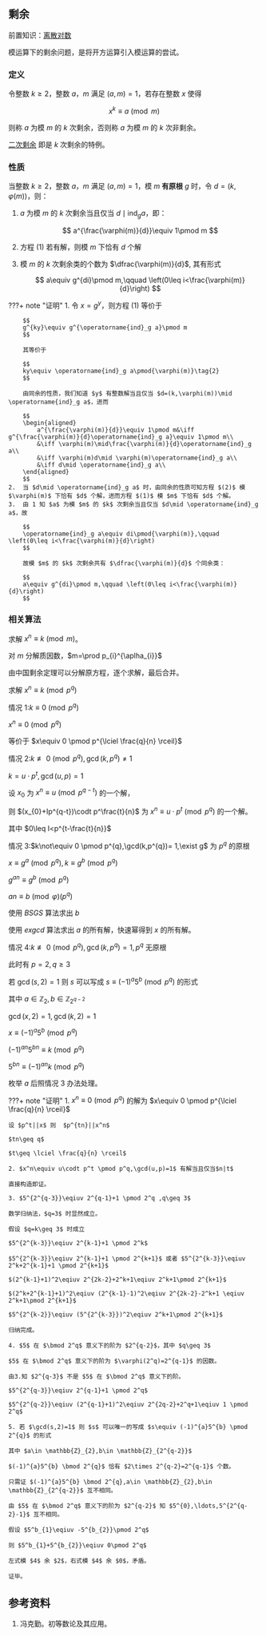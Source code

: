 ## 剩余

前置知识：[离散对数](./discrete-logarithm.md)

模运算下的剩余问题，是将开方运算引入模运算的尝试。

### 定义

令整数 $k\geq 2$，整数 $a$，$m$ 满足 $(a,m)=1$，若存在整数 $x$ 使得

$$
x^k\equiv a\pmod m\tag{1}
$$

则称 $a$ 为模 $m$ 的 $k$ 次剩余，否则称 $a$ 为模 $m$ 的 $k$ 次非剩余。

[二次剩余](./quad-residue.md) 即是 $k$ 次剩余的特例。

### 性质

当整数 $k\geq 2$，整数 $a$，$m$ 满足 $(a,m)=1$，模 $m$  **有原根**  $g$ 时，令 $d=(k,\varphi(m))$，则：

1.  $a$ 为模 $m$ 的 $k$ 次剩余当且仅当 $d\mid \operatorname{ind}_g a$，即：

    $$
    a^{\frac{\varphi(m)}{d}}\equiv 1\pmod m
    $$

2.  方程 $(1)$ 若有解，则模 $m$ 下恰有 $d$ 个解

3.  模 $m$ 的 $k$ 次剩余类的个数为 $\dfrac{\varphi(m)}{d}$, 其有形式

    $$
    a\equiv g^{di}\pmod m,\qquad \left(0\leq i<\frac{\varphi(m)}{d}\right)
    $$

???+ note "证明"
    1.  令 $x=g^y$，则方程 $(1)$ 等价于
    
        $$
        g^{ky}\equiv g^{\operatorname{ind}_g a}\pmod m
        $$
    
        其等价于
    
        $$
        ky\equiv \operatorname{ind}_g a\pmod{\varphi(m)}\tag{2}
        $$
    
        由同余的性质，我们知道 $y$ 有整数解当且仅当 $d=(k,\varphi(m))\mid \operatorname{ind}_g a$，进而
    
        $$
        \begin{aligned}
            a^{\frac{\varphi(m)}{d}}\equiv 1\pmod m&\iff g^{\frac{\varphi(m)}{d}\operatorname{ind}_g a}\equiv 1\pmod m\\
            &\iff \varphi(m)\mid\frac{\varphi(m)}{d}\operatorname{ind}_g a\\
            &\iff \varphi(m)d\mid \varphi(m)\operatorname{ind}_g a\\
            &\iff d\mid \operatorname{ind}_g a\\
        \end{aligned}
        $$
    2.  当 $d\mid \operatorname{ind}_g a$ 时，由同余的性质可知方程 $(2)$ 模 $\varphi(m)$ 下恰有 $d$ 个解，进而方程 $(1)$ 模 $m$ 下恰有 $d$ 个解。
    3.  由 1 知 $a$ 为模 $m$ 的 $k$ 次剩余当且仅当 $d\mid \operatorname{ind}_g a$，故
    
        $$
        \operatorname{ind}_g a\equiv di\pmod{\varphi(m)},\qquad \left(0\leq i<\frac{\varphi(m)}{d}\right)
        $$
    
        故模 $m$ 的 $k$ 次剩余共有 $\dfrac{\varphi(m)}{d}$ 个同余类：
    
        $$
        a\equiv g^{di}\pmod m,\qquad \left(0\leq i<\frac{\varphi(m)}{d}\right)
        $$

### 相关算法

求解 $x^n\equiv k \pmod m$。

对 $m$ 分解质因数，$m=\prod p_{i}^{\aplha_{i}}$

由中国剩余定理可以分解原方程，逐个求解，最后合并。

求解 $x^n\equiv k \pmod p^q$

情况 1:$k\equiv 0 \pmod p^q$

$x^n\equiv 0 \pmod p^q$

等价于 $x\equiv 0 \pmod p^{\lciel \frac{q}{n} \rceil}$

情况 2:$k\not\equiv 0 \pmod p^{q},\gcd(k,p^{q})\neq 1$

$k=u\cdot p^t,\gcd(u,p)=1$

设 $x_{0}$ 为 $x^n\equiv u \pmod p^{q-t}$ 的一个解，

则 $(x_{0}+Ip^{q-t})\codt p^\frac{t}{n}$ 为 $x^n\equiv u\cdot p^t \pmod p^q$ 的一个解。

其中 $0\leq I<p^{t-\frac{t}{n}}$

情况 3:$k\not\equiv 0 \pmod p^{q},\gcd(k,p^{q})= 1,\exist g$ 为 $p^q$ 的原根

$x\equiv g^a \pmod p^q,k\equiv g^b \pmod p^q$

$g^{an}\equiv g^b \pmod p^q$

$an\equiv b \pmod \varphi(p^q)$

使用 $BSGS$ 算法求出 $b$

使用 $exgcd$ 算法求出 $a$ 的所有解，快速幂得到 $x$ 的所有解。

情况 4:$k\not\equiv 0 \pmod p^{q},\gcd(k,p^{q})= 1,p^q$ 无原根

此时有 $p=2,q\geq 3$

若 $\gcd(s,2)=1$ 则 $s$ 可以写成 $s\equiv (-1)^{a}5^{b} \pmod p^{q}$ 的形式

其中 $a\in \mathbb{Z}_{2},b\in \mathbb{Z}_{2^{q-2}}$

$\gcd(x,2)=1,\gcd(k,2)=1$

$x\equiv (-1)^{a}5^{b} \pmod p^{q}$

$(-1)^{an}5^{bn}\equiv k \pmod p^{q}$

$5^{bn}\equiv (-1)^{an}k \pmod p^{q}$

枚举 $a$ 后照情况 3 办法处理。

???+ note "证明"
    1.  $x^n\equiv 0 \pmod p^q$ 的解为 $x\equiv 0 \pmod p^{\lciel \frac{q}{n} \rceil}$

    设 $p^t||x$ 则  $p^{tn}||x^n$

    $tn\geq q$

    $t\geq \lciel \frac{q}{n} \rceil$

    2. $x^n\equiv u\codt p^t \pmod p^q,\gcd(u,p)=1$ 有解当且仅当$n|t$

    直接构造即证。

    3. $5^{2^{q-3}}\eqiuv 2^{q-1}+1 \pmod 2^q ,q\geq 3$

    数学归纳法，$q=3$ 时显然成立。

    假设 $q=k\geq 3$ 时成立

    $5^{2^{k-3}}\eqiuv 2^{k-1}+1 \pmod 2^k$

    $5^{2^{k-3}}\eqiuv 2^{k-1}+1 \pmod 2^{k+1}$ 或者 $5^{2^{k-3}}\eqiuv 2^k+2^{k-1}+1 \pmod 2^{k+1}$

    $(2^{k-1}+1)^2\eqiuv 2^{2k-2}+2^k+1\eqiuv 2^k+1\pmod 2^{k+1}$

    $(2^k+2^{k-1}+1)^2\eqiuv (2^{k-1}-1)^2\eqiuv 2^{2k-2}-2^k+1 \eqiuv 2^k+1\pmod 2^{k+1}$

    $5^{2^{k-2}}\eqiuv (5^{2^{k-3}})^2\eqiuv 2^k+1\pmod 2^{k+1}$

    归纳完成。

    4. $5$ 在 $\bmod 2^q$ 意义下的阶为 $2^{q-2}$，其中 $q\geq 3$

    $5$ 在 $\bmod 2^q$ 意义下的阶为 $\varphi(2^q)=2^{q-1}$ 的因数。

    由3.知 $2^{q-3}$ 不是 $5$ 在 $\bmod 2^q$ 意义下的阶。

    $5^{2^{q-3}}\eqiuv 2^{q-1}+1 \pmod 2^q$

    $5^{2^{q-2}}\eqiuv (2^{q-1}+1)^2\eqiuv 2^{2q-2}+2^q+1\eqiuv 1 \pmod 2^q$

    5. 若 $\gcd(s,2)=1$ 则 $s$ 可以唯一的写成 $s\equiv (-1)^{a}5^{b} \pmod 2^{q}$ 的形式

    其中 $a\in \mathbb{Z}_{2},b\in \mathbb{Z}_{2^{q-2}}$

    $(-1)^{a}5^{b} \bmod 2^{q}$ 恰有 $2\times 2^{q-2}=2^{q-1}$ 个数。

    只需证 $(-1)^{a}5^{b} \bmod 2^{q},a\in \mathbb{Z}_{2},b\in \mathbb{Z}_{2^{q-2}}$ 互不相同。

    由 $5$ 在 $\bmod 2^q$ 意义下的阶为 $2^{q-2}$ 知 $5^{0},\ldots,5^{2^{q-2}-1}$ 互不相同。

    假设 $5^b_{1}\eqiuv -5^{b_{2}}\pmod 2^q$

    则 $5^b_{1}+5^{b_{2}}\eqiuv 0\pmod 2^q$

    左式模 $4$ 余 $2$，右式模 $4$ 余 $0$，矛盾。

    证毕。

## 参考资料

1.  冯克勤。初等数论及其应用。
